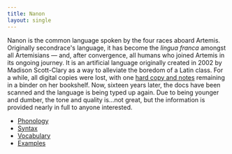 ```yaml
---
title: Nanon
layout: single
---
```


Nanon is the common language spoken by the four races aboard Artemis. Originally secondrace's language, it has become the *lingua franca* amongst all Artemisians — and, after convergence, all humans who joined Artemis in its ongoing journey. It is an artificial language originally created in 2002 by Madison Scott-Clary as a way to alleviate the boredom of a Latin class. For a while, all digital copies were lost, with one [hard copy and notes](http://nanon.lang.drab-makyo.com/old/Nanon.pdf) remaining in a binder on her bookshelf. Now, sixteen years later, the docs have been scanned and the language is being typed up again. Due to being younger and dumber, the tone and quality is...not great, but the information is provided nearly in full to anyone interested.

* [Phonology](phonology)
* [Syntax](syntax)
* [Vocabulary](vocabulary)
* [Examples](examples)

